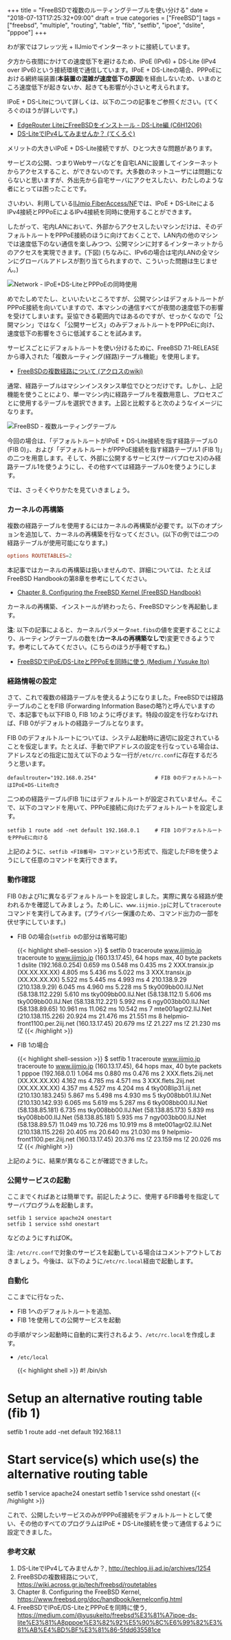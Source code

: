 +++
title = "FreeBSDで複数のルーティングテーブルを使い分ける"
date = "2018-07-13T17:25:32+09:00"
draft = true
categories = ["FreeBSD"]
tags = ["freebsd", "multiple", "routing", "table", "fib", "setfib", "ipoe", "dslite", "pppoe"]
+++

わが家ではフレッツ光 + IIJmioでインターネットに接続しています。

夕方から夜間にかけての速度低下を避けるため、IPoE (IPv6) + DS-Lite (IPv4 over IPv6)という接続環境で通信しています。IPoE + DS-Liteの場合、PPPoEにおける網終端装置(**本装置の混雑が速度低下の原因**)を経由しないため、いまのところ速度低下が起きないか、起きても影響が小さいと考えられます。

IPoE + DS-Liteについて詳しくは、以下の二つの記事をご参照ください。(てくろぐのほうが詳しいです。)

- [EdgeRouter LiteにFreeBSDをインストール - DS-Lite編 (C6H12O6)](/post/freebsd-edgerouter-lite-dslite/)
- [DS-LiteでIPv4してみませんか？ (てくろぐ)](http://techlog.iij.ad.jp/archives/1254)

メリットの大きいIPoE + DS-Lite接続ですが、ひとつ大きな問題があります。

サービスの公開、つまりWebサーバなどを自宅LANに設置してインターネットからアクセスすること、ができないのです。大多数のネットユーザには問題にならないと思いますが、外出先から自宅サーバにアクセスしたい、わたしのような者にとっては困ったことです。

さいわい、利用している[IIJmio FiberAccess/NF](https://www.iijmio.jp/guide/outline/nbd/)では、IPoE + DS-LiteによるIPv4接続とPPPoEによるIPv4接続を同時に使用することができます。

したがって、宅内LANにおいて、外部からアクセスしたいマシンだけは、そのデフォルトルートをPPPoE接続のほうに向けておくことで、LAN内の他のマシンでは速度低下のない通信を楽しみつつ、公開マシンに対するインターネットからのアクセスを実現できます。(下図) (ちなみに、IPv6の場合は宅内LANの全マシンにグローバルアドレスが割り当てられますので、こういった問題は生じません。)

![Network - IPoE+DS-LiteとPPPoEの同時使用](/img/freebsd/freebsd-pppoe-dslite.png)

めでたしめでたし、といいたいところですが、公開マシンはデフォルトルートがPPPoE接続を向いていますので、本マシンの通信すべてが夜間の速度低下の影響を受けてしまいます。妥協できる範囲内ではあるのですが、せっかくなので「公開マシン」ではなく「公開サービス」のみデフォルトルートをPPPoEに向け、速度低下の影響をさらに低減することを試みます。

サービスごとにデフォルトルートを使い分けるために、FreeBSD 7.1-RELEASEから導入された「複数ルーティング(経路)テーブル機能」を使用します。

- [FreeBSDの複数経路について (アクロスのwiki)](https://wiki.across.gr.jp/tech/freebsd/routetables)

通常、経路テーブルはマシンインスタンス単位でひとつだけです。しかし、上記機能を使うことにより、単一マシン内に経路テーブルを複数用意し、プロセスごとに使用するテーブルを選択できます。上図と比較すると次のようなイメージになります。

![FreeBSD - 複数ルーティングテーブル](/img/freebsd/freebsd-multiple-fibs.png)

今回の場合は、「デフォルトルートがIPoE + DS-Lite接続を指す経路テーブル0 (FIB 0)」、および「デフォルトルートがPPPoE接続を指す経路テーブル1 (FIB 1)」の二つを用意します。そして、外部に公開するサービス(サーバプロセス)のみ経路テーブル1を使うようにし、その他すべては経路テーブル0を使うようにします。

では、さっそくやりかたを見ていきましょう。

### カーネルの再構築
複数の経路テーブルを使用するにはカーネルの再構築が必要です。以下のオプションを追加して、カーネルの再構築を行なってください。(以下の例では二つの経路テーブルが使用可能になります。)

``` conf
options ROUTETABLES=2
```

本記事ではカーネルの再構築は扱いませんので、詳細については、たとえばFreeBSD Handbookの第8章を参考にしてください。

- [Chapter 8. Configuring the FreeBSD Kernel (FreeBSD Handbook)](https://www.freebsd.org/doc/handbook/kernelconfig.html)

カーネルの再構築、インストールが終わったら、FreeBSDマシンを再起動します。

**注**: 以下の記事によると、カーネルパラメータ`net.fibs`の値を変更することにより、ルーティングテーブルの数を(**カーネルの再構築なしで**)変更できるようです。参考にしてみてください。(こちらのほうが手軽ですね。)

- [FreeBSDでIPoE/DS-LiteとPPPoEを同時に使う (Medium / Yusuke Ito)](https://medium.com/@yusukeito/freebsd%E3%81%A7ipoe-ds-lite%E3%81%A8pppoe%E3%82%92%E5%90%8C%E6%99%82%E3%81%AB%E4%BD%BF%E3%81%86-5fdd635581ce)

### 経路情報の設定
さて、これで複数の経路テーブルを使えるようになりました。FreeBSDでは経路テーブルのことをFIB (Forwarding Information Baseの略?)と呼んでいますので、本記事でも以下FIB 0, FIB 1のように呼びます。特段の設定を行なわなければ、FIB 0がデフォルトの経路テーブルとなります。

FIB 0のデフォルトルートについては、システム起動時に適切に設定されていることを仮定します。たとえば、手動でIPアドレスの設定を行なっている場合は、アドレスなどの指定に加えて以下のような一行が`/etc/rc.conf`に存在するだろうと思います。

``` shell
defaultrouter="192.168.0.254"                   # FIB 0のデフォルトルートはIPoE+DS-Lite向き
```

二つめの経路テーブル(FIB 1)にはデフォルトルートが設定されていません。そこで、以下のコマンドを用いて、PPPoE接続に向けたデフォルトルートを設定します。

``` shell
setfib 1 route add -net default 192.168.0.1     # FIB 1のデフォルトルートをPPPoEに向ける
```

上記のように、`setfib <FIB番号> コマンド`という形式で、指定したFIBを使うようにして任意のコマンドを実行できます。

### 動作確認
FIB 0および1に異なるデフォルトルートを設定しました。実際に異なる経路が使われるかを確認してみましょう。ためしに、`www.iijmio.jp`に対して`traceroute`コマンドを実行してみます。(プライバシー保護のため、コマンド出力の一部を伏せ字にしています。)

- FIB 0の場合(`setfib 0`の部分は省略可能)

    {{< highlight shell-session >}}
$ setfib 0 traceroute www.iijmio.jp
traceroute to www.iijmio.jp (160.13.17.45), 64 hops max, 40 byte packets
 1  dslite (192.168.0.254)  0.659 ms  0.548 ms  0.435 ms
 2  XXX.transix.jp (XX.XX.XX.XX)  4.805 ms  5.436 ms  5.022 ms
 3  XXX.transix.jp (XX.XX.XX.XX)  5.522 ms  5.445 ms  4.993 ms
 4  210.138.9.29 (210.138.9.29)  6.045 ms  4.960 ms  5.228 ms
 5  tky009bb00.IIJ.Net (58.138.112.229)  5.610 ms
    tky009bb00.IIJ.Net (58.138.112.1)  5.606 ms
    tky009bb00.IIJ.Net (58.138.112.221)  5.992 ms
 6  ngy003bb00.IIJ.Net (58.138.89.65)  10.961 ms  11.062 ms  10.542 ms
 7  mte001agr02.IIJ.Net (210.138.115.226)  20.924 ms  21.476 ms  21.551 ms
 8  helpmio-front1100.per.2iij.net (160.13.17.45)  20.679 ms !Z  21.227 ms !Z  21.230 ms !Z
{{< /highlight >}}

- FIB 1の場合

    {{< highlight shell-session >}}
$ setfib 1 traceroute www.iijmio.jp
traceroute to www.iijmio.jp (160.13.17.45), 64 hops max, 40 byte packets
 1  pppoe (192.168.0.1)  1.064 ms  0.880 ms  0.476 ms
 2  XXX.flets.2iij.net (XX.XX.XX.XX)  4.162 ms  4.785 ms  4.571 ms
 3  XXX.flets.2iij.net (XX.XX.XX.XX)  4.357 ms  4.527 ms  4.204 ms
 4  tky008lip31.iij.net (210.130.183.245)  5.867 ms  5.498 ms  4.930 ms
 5  tky008bb01.IIJ.Net (210.130.142.93)  6.065 ms  5.619 ms  5.287 ms
 6  tky008bb00.IIJ.Net (58.138.85.181)  6.735 ms
    tky008bb00.IIJ.Net (58.138.85.173)  5.839 ms
    tky008bb00.IIJ.Net (58.138.85.181)  5.935 ms
 7  ngy003bb00.IIJ.Net (58.138.89.57)  11.049 ms  10.726 ms  10.919 ms
 8  mte001agr02.IIJ.Net (210.138.115.226)  20.405 ms  20.640 ms  21.030 ms
 9  helpmio-front1100.per.2iij.net (160.13.17.45)  20.376 ms !Z  23.159 ms !Z  20.026 ms !Z
{{< /highlight >}}

上記のように、結果が異なることが確認できました。

### 公開サービスの起動
ここまでくればあとは簡単です。前記したように、使用するFIB番号を指定してサーバプログラムを起動します。

``` shell
setfib 1 service apache24 onestart
setfib 1 service sshd onestart
```

などのようにすればOK。

注: `/etc/rc.conf`で対象のサービスを起動している場合はコメントアウトしておきましょう。今後は、以下のように`/etc/rc.local`経由で起動します。

### 自動化
ここまでに行なった、

- FIB 1へのデフォルトルートを追加、
- FIB 1を使用しての公開サービスを起動

の手順がマシン起動時に自動的に実行されるよう、`/etc/rc.local`を作成します。

- `/etc/local`

    {{< highlight shell >}}
#! /bin/sh
# Setup an alternative routing table (fib 1)
setfib 1 route add -net default 192.168.1.1
# Start service(s) which use(s) the alternative routing table
setfib 1 service apache24 onestart
setfib 1 service sshd onestart
{{< /highlight >}}

これで、公開したいサービスのみがPPPoE接続をデフォルトルートとして使い、その他のすべてのプログラムはIPoE + DS-Lite接続を使って通信するように設定できました。

### 参考文献
1. DS-LiteでIPv4してみませんか？, http://techlog.iij.ad.jp/archives/1254
1. FreeBSDの複数経路について, https://wiki.across.gr.jp/tech/freebsd/routetables
1. Chapter 8. Configuring the FreeBSD Kernel, https://www.freebsd.org/doc/handbook/kernelconfig.html
1. FreeBSDでIPoE/DS-LiteとPPPoEを同時に使う, https://medium.com/@yusukeito/freebsd%E3%81%A7ipoe-ds-lite%E3%81%A8pppoe%E3%82%92%E5%90%8C%E6%99%82%E3%81%AB%E4%BD%BF%E3%81%86-5fdd635581ce
